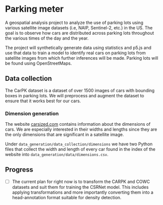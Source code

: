 # Parking meter

A geospatial analysis project to analyze the use of parking lots using various satellite image datasets (i.e, NAIP, Sentinel-2, etc.) in the US. The goal is to observe how cars are distributed across parking lots throughout the various times of the day and the year.

The project will synthetically generate data using statistics and p5.js and use that data to train a model to identify real cars on parking lots from satellite images from which further inferences will be made. Parking lots will be found using OpenStreetMaps.

## Data collection

The CarPK dataset is a dataset of over 1500 images of cars with bounding boxes in parking lots. We will preprocess and augment the dataset to ensure that it works best for our cars.

### Dimension generation

The website [carsized.com](https://www.carsized.com/en/) contains information about the dimensions of cars. We are especially interested in their widths and lengths since they are the only dimensions that are significant in a satellite image.

Under `data_generation/data_collection/dimensions` we have two Python files that collect the width and length of every car found in the index of the website into `data_generation/data/dimensions.csv`.

## Progress

- [ ] The current plan for right now is to transform the CARPK and COWC datasets and suit them for training the CSRNet model. This includes applying transformations and more importantly converting them into a head-annotation format suitable for density detection.